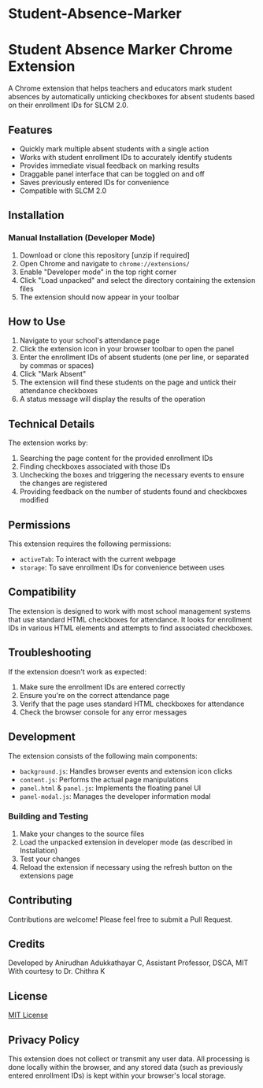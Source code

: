 # Student-Absence-Marker
# Student Absence Marker Chrome Extension

A Chrome extension that helps teachers and educators mark student absences by automatically unticking checkboxes for absent students based on their enrollment IDs for SLCM 2.0.

## Features

- Quickly mark multiple absent students with a single action
- Works with student enrollment IDs to accurately identify students
- Provides immediate visual feedback on marking results
- Draggable panel interface that can be toggled on and off
- Saves previously entered IDs for convenience
- Compatible with SLCM 2.0

## Installation

### Manual Installation (Developer Mode)
1. Download or clone this repository [unzip if required]
2. Open Chrome and navigate to `chrome://extensions/`
3. Enable "Developer mode" in the top right corner
4. Click "Load unpacked" and select the directory containing the extension files
5. The extension should now appear in your toolbar

## How to Use

1. Navigate to your school's attendance page
2. Click the extension icon in your browser toolbar to open the panel
3. Enter the enrollment IDs of absent students (one per line, or separated by commas or spaces)
4. Click "Mark Absent"
5. The extension will find these students on the page and untick their attendance checkboxes
6. A status message will display the results of the operation

## Technical Details

The extension works by:
1. Searching the page content for the provided enrollment IDs
2. Finding checkboxes associated with those IDs
3. Unchecking the boxes and triggering the necessary events to ensure the changes are registered
4. Providing feedback on the number of students found and checkboxes modified

## Permissions

This extension requires the following permissions:
- `activeTab`: To interact with the current webpage
- `storage`: To save enrollment IDs for convenience between uses

## Compatibility

The extension is designed to work with most school management systems that use standard HTML checkboxes for attendance. It looks for enrollment IDs in various HTML elements and attempts to find associated checkboxes.

## Troubleshooting

If the extension doesn't work as expected:
1. Make sure the enrollment IDs are entered correctly
2. Ensure you're on the correct attendance page
3. Verify that the page uses standard HTML checkboxes for attendance
4. Check the browser console for any error messages

## Development

The extension consists of the following main components:
- `background.js`: Handles browser events and extension icon clicks
- `content.js`: Performs the actual page manipulations
- `panel.html` & `panel.js`: Implements the floating panel UI
- `panel-modal.js`: Manages the developer information modal

### Building and Testing
1. Make your changes to the source files
2. Load the unpacked extension in developer mode (as described in Installation)
3. Test your changes
4. Reload the extension if necessary using the refresh button on the extensions page

## Contributing

Contributions are welcome! Please feel free to submit a Pull Request.

## Credits

Developed by Anirudhan Adukkathayar C, Assistant Professor, DSCA, MIT  
With courtesy to Dr. Chithra K

## License

[MIT License](LICENSE)

## Privacy Policy

This extension does not collect or transmit any user data. All processing is done locally within the browser, and any stored data (such as previously entered enrollment IDs) is kept within your browser's local storage.
